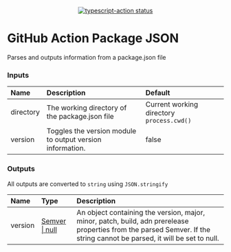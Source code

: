 <p align="center">
  <a href="https://github.com/actions/typescript-action/actions"><img alt="typescript-action status" src="https://github.com/actions/typescript-action/workflows/build-test/badge.svg"></a>
</p>

# GitHub Action Package JSON

Parses and outputs information from a package.json file

### Inputs

| Name      | Description                                               | Default                                    |
|:----------|:----------------------------------------------------------|:-------------------------------------------|
| directory | The working directory of the package.json file            | Current working directory  `process.cwd()` |
| version   | Toggles the version module to output version information. | false                                      |


### Outputs
All outputs are converted to `string` using `JSON.stringify`

| Name    | Type                                                           | Description                                                                                                                                                             |
|:--------|:---------------------------------------------------------------|:------------------------------------------------------------------------------------------------------------------------------------------------------------------------|
| version | [Semver \| null](https://github.com/npm/node-semver#functions) | An object containing the version, major, minor, patch, build, adn prerelease properties from the parsed Semver. If the string cannot be parsed, it will be set to null. |
